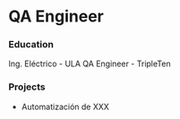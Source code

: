 # QA Engineer

### Education
Ing. Eléctrico - ULA
QA Engineer - TripleTen

### Projects
- Automatización de XXX
